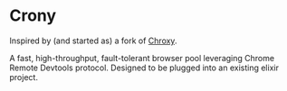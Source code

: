 # Crony

Inspired by (and started as) a fork of [Chroxy](https://travis-ci.org/holsee/chroxy).

A fast, high-throughput, fault-tolerant browser pool leveraging Chrome Remote Devtools protocol.  Designed to be plugged into an existing elixir project.

